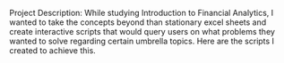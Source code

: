 Project Description: While studying Introduction to Financial Analytics, I wanted to take the concepts beyond than stationary excel sheets and create interactive scripts that would query users on what problems they wanted to solve regarding certain umbrella topics. Here are the scripts I created to achieve this. 
